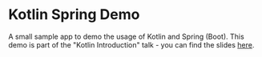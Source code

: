 # Kotlin Spring Demo

A small sample app to demo the usage of Kotlin and Spring (Boot).
This demo is part of the "Kotlin Introduction" talk - you can find the slides [here](https://speakerdeck.com/alexhanschke/kotlin-introduction).

